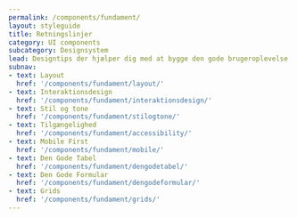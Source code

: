 ```yaml
---
permalink: /components/fundament/
layout: styleguide
title: Retningslinjer
category: UI components
subcategory: Designsystem
lead: Designtips der hjælper dig med at bygge den gode brugeroplevelse
subnav:
- text: Layout
  href: '/components/fundament/layout/'
- text: Interaktionsdesign
  href: '/components/fundament/interaktionsdesign/'
- text: Stil og tone
  href: '/components/fundament/stilogtone/'
- text: Tilgængelighed
  href: '/components/fundament/accessibility/'
- text: Mobile First
  href: '/components/fundament/mobile/'
- text: Den Gode Tabel
  href: '/components/fundament/dengodetabel/'
- text: Den Gode Formular
  href: '/components/fundament/dengodeformular/'
- text: Grids
  href: '/components/fundament/grids/'
---
```


